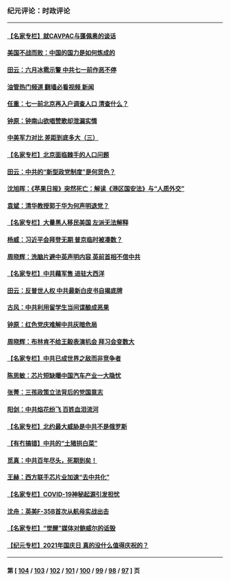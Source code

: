### 纪元评论：时政评论
---
#### [【名家专栏】就CAVPAC与蓬佩奥的谈话](../../pages/nsc1025/n13050942.md?06280330) 
#### [美国不战而败：中国的国力是如何炼成的](../../pages/nsc1025/n13050981.md?06280330) 
#### [田云：六月冰雹示警 中共七一前作恶不停](../../pages/nsc1025/n13049975.md?06280330) 
#### [油管热门频道 翻墙必看视频 新闻](ok?06280330)
#### [任重：七一前北京再入户调查人口 清查什么？](../../pages/nsc1025/n13050322.md?06280330) 
#### [钟原：钟南山欲唱赞歌却泄漏实情](../../pages/nsc1025/n13050253.md?06280330) 
#### [中美军力对比 差距到底多大（三）](../../pages/nsc1025/n13049438.md?06280330) 
#### [【名家专栏】北京面临棘手的人口问题](../../pages/nsc1025/n13048664.md?06280330) 
#### [田云：中共的“新型政党制度”是何货色？](../../pages/nsc1025/n13049010.md?06280330) 
#### [沈旭晖：《苹果日报》突然死亡：解读《港区国安法》与“人质外交”](../../pages/nsc1025/n13049031.md?06280330) 
#### [袁斌：清华教授郭于华为何声明退党？](../../pages/nsc1025/n13048869.md?06280330) 
#### [【名家专栏】大量黑人移民美国 左派无法解释](../../pages/nsc1025/n13047366.md?06280330) 
#### [杨威：习近平会拜登无期 普京临时被凑数？](../../pages/nsc1025/n13048439.md?06280330) 
#### [周晓辉：洗脑片避中英声明内容 英前首相不信中共](../../pages/nsc1025/n13048020.md?06280330) 
#### [【名家专栏】中共藉军售 进驻大西洋](../../pages/nsc1025/n13047444.md?06280330) 
#### [田云：反普世人权 中共最新白皮书自揭底牌](../../pages/nsc1025/n13046140.md?06280330) 
#### [古风：中共利用留学生当间谍酿成恶果](../../pages/nsc1025/n13047783.md?06280330) 
#### [钟原：红色党庆难解中共灰暗危局](../../pages/nsc1025/n13045927.md?06280330) 
#### [周晓辉：布林肯不给王毅表演机会 拜习会变数大](../../pages/nsc1025/n13045575.md?06280330) 
#### [【名家专栏】中共已成世界之敌而非竞争者](../../pages/nsc1025/n13044901.md?06280330) 
#### [陈思敏：芯片短缺曝中国汽车产业一大隐忧](../../pages/nsc1025/n13045556.md?06280330) 
#### [张菁：三孩政策立法背后的党国意志](../../pages/nsc1025/n13045437.md?06280330) 
#### [阳剑：中共焰花纷飞 百姓血泪流河](../../pages/nsc1025/n13045486.md?06280330) 
#### [【名家专栏】北约最大威胁是中共不是俄罗斯](../../pages/nsc1025/n13044903.md?06280330) 
#### [【有冇搞错】中共的“土猪拱白菜”](../../pages/nsc1025/n13044022.md?06280330) 
#### [觅真：中共百年尽头，死期到矣！](../../pages/nsc1025/n13044372.md?06280330) 
#### [王赫：西方联手芯片业加速“去中共化”](../../pages/nsc1025/n13043148.md?06280330) 
#### [【名家专栏】COVID-19神秘起源引发担忧](../../pages/nsc1025/n13042112.md?06280330) 
#### [沈舟：英美F-35B首次从航母实战出击](../../pages/nsc1025/n13042852.md?06280330) 
#### [【名家专栏】“觉醒”媒体对鲍威尔的诋毁](../../pages/nsc1025/n13042086.md?06280330) 
#### [【纪元专栏】2021年国庆日 真的没什么值得庆祝的？](../../pages/nsc1025/n13042406.md?06280330) 

---
#### 第 [ [104](./104.md?06280330) / [103](./103.md?06280330) / [102](./102.md?06280330) / [101](./101.md?06280330) / [100](./100.md?06280330) / [99](./99.md?06280330) / [98](./98.md?06280330) / [97](./97.md?06280330) ] 页
